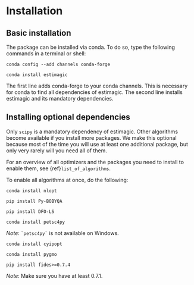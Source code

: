 # Installation

## Basic installation

The package can be installed via conda. To do so, type the following commands in
a terminal or shell:

```
conda config --add channels conda-forge
```

```
conda install estimagic
```

The first line adds conda-forge to your conda channels. This is necessary for
conda to find all dependencies of estimagic. The second line installs estimagic
and its mandatory dependencies.

## Installing optional dependencies

Only `scipy` is a mandatory dependency of estimagic. Other algorithms
become available if you install more packages. We make this optional because most of the
time you will use at least one additional package, but only very rarely will you need all
of them.

For an overview of all optimizers and the packages you need to install to enable them,
see {ref}`list_of_algorithms`.

To enable all algorithms at once, do the following:

```
conda install nlopt
```

```
pip install Py-BOBYQA
```

```
pip install DFO-LS
```

```
conda install petsc4py
```

*Note*: `` `petsc4py` `` is not available on Windows.

```
conda install cyipopt
```

```
conda install pygmo
```

```
pip install fides>=0.7.4
```

*Note*: Make sure you have at least 0.7.1.
